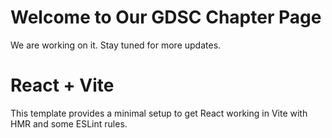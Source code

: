 # Welcome to Our GDSC Chapter Page

 We are working on it. Stay tuned for more updates.

# React + Vite

This template provides a minimal setup to get React working in Vite with HMR and some ESLint rules.
